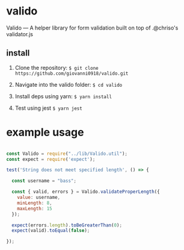 # valido
Valido — A helper library for form validation built on top of .@chriso's validator.js 

## install

1. Clone the repository: `$ git clone https://github.com/giovanni0918/valido.git`  

2. Navigate into the valido folder: `$ cd valido`  

3. Install deps using yarn: `$ yarn install`  

4. Test using jest `$ yarn jest`  

# example usage

```javascript

const Valido = require("../lib/Valido.util");
const expect = require('expect');

test('String does not meet specified length', () => {

  const username = "bass";

  const { valid, errors } = Valido.validateProperLength({
    value: username,
    minLength: 8,
    maxLength: 15
  });

  expect(errors.length).toBeGreaterThan(0);
  expect(valid).toEqual(false);

});

```